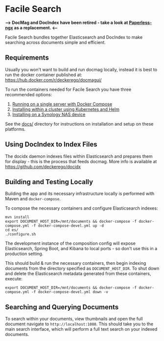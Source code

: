 # Facile Search

**--> DocMag and DocIndex have been retired - take a look at [Paperless-ngx](https://docs.paperless-ngx.com/) as a replacement. <--**

Facile Search bundles together Elasticsearch and DocIndex
to make searching across documents simple and efficient.

## Requirements

Usually you won't want to build and run docmag locally, instead it is best to
run the docker container published at: https://hub.docker.com/r/deckerego/docmagui/

To run the containers needed for Facile Search you have three recommended options:
1. [Running on a single server with Docker Compose](docs/docker_compose.md)
1. [Installing within a cluster using Kubernetes and Helm](docs/kubernetes.md)
1. [Installing on a Synology NAS device](docs/synology.md)

See the [docs/](docs/) directory for instructions on installation and setup on these platforms.


## Using DocIndex to Index Files

The docidx daemon indexes files within Elasticsearch and prepares them for display - this is the
process that feeds docmag. More info is available at https://github.com/deckerego/docidx


## Building and Testing Locally

Building the app and its necessary infrastructure locally is performed with
Maven and `docker-compose`.

To compose the necessary containers and configure Elasticsearch indexes:

    mvn install
    export DOCUMENT_HOST_DIR=/mnt/documents && docker-compose -f docker-compose.yml -f docker-compose-devel.yml up -d
    cd es/
    ./configure.sh

The development instance of the composition config will expose Elasticsearch,
Spring Boot, and Kibana to local ports - so don't use this in a
production setting.

This should build & run the necessary containers, then begin indexing documents
from the directory specified as `DOCUMENT_HOST_DIR`. To shut down and delete the
Elasticsearch metadata generated from these containers, execute:

    export DOCUMENT_HOST_DIR=/mnt/documents && docker-compose -f docker-compose.yml -f docker-compose-devel.yml down -v


## Searching and Querying Documents

To search within your documents, view thumbnails and open the full document
navigate to `http://localhost:1080`. This should take you to the main search
interface, which will perform a full text search on your indexed documents.
